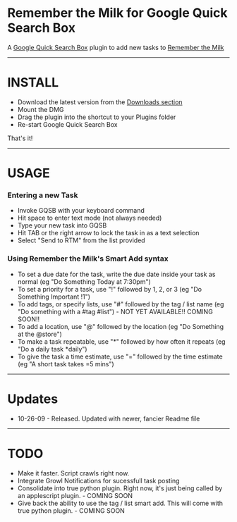 # Remember the Milk for Google Quick Search Box

A <a href="http://code.google.com/p/qsb-mac">Google Quick Search Box</a> plugin to add new tasks to <a href="http://www.rememberthemilk.com">Remember the Milk</a>

<hr>

# INSTALL
- Download the latest version from the <a href="http://www.github.com/gfontenot/RTM_QSB/downloads">Downloads section</a>
- Mount the DMG
- Drag the plugin into the shortcut to your Plugins folder
- Re-start Google Quick Search Box

That's it!

<hr>

# USAGE
### Entering a new Task

- Invoke GQSB with your keyboard command
- Hit space to enter text mode (not always needed)
- Type your new task into GQSB
- Hit TAB or the right arrow to lock the task in as a text selection
- Select "Send to RTM" from the list provided

### Using Remember the Milk's Smart Add syntax

- To set a due date for the task, write the due date inside your task as normal (eg "Do Something Today at 7:30pm")
- To set a priority for a task, use "!" followed by 1, 2, or 3 (eg "Do Something Important !1")
- To add tags, or specify lists, use "#" followed by the tag / list name (eg "Do something with a #tag #list") - NOT YET AVAILABLE!! COMING SOON!!
- To add a location, use "@" followed by the location (eg "Do Something at the @store")
- To make a task repeatable, use "*" followed by how often it repeats (eg "Do a daily task *daily")
- To give the task a time estimate, use "=" followed by the time estimate (eg "A short task takes =5 mins")

<hr>

# Updates

- 10-26-09 - Released.  Updated with newer, fancier Readme file

<hr>

# TODO

- Make it faster.  Script crawls right now.
- Integrate Growl Notifications for sucessfull task posting
- Consolidate into true python plugin.  Right now, it's just being called by an applescript plugin. - COMING SOON
- Give back the ability to use the tag / list smart add.  This will come with true python plugin. - COMING SOON
